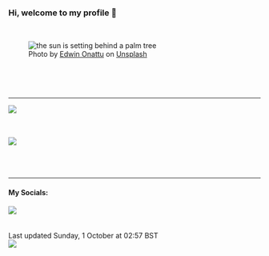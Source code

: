 <h3>Hi, welcome to my profile 👋</h3>

<br />
<figure>
  <img
    src="https://images.unsplash.com/photo-1623381502759-e290272d2818?crop=entropy&cs=tinysrgb&fit=max&fm=jpg&ixid=M3wyNzQ3MDB8MHwxfHJhbmRvbXx8fHx8fHx8fDE2OTYxMjIwODV8&ixlib=rb-4.0.3&q=80&w=1080&auto=format"
    alt="the sun is setting behind a palm tree" 
  />
  <figcaption>Photo by <a
    href="https://unsplash.com/@eonattu?utm_source=Profile%20readme&utm_medium=referral">Edwin Onattu</a> on <a
    href="https://unsplash.com/?utm_source=Profile%20readme&utm_medium=referral">Unsplash</a></figcaption>
</figure>




  <br /><br /><br />

<hr />
<img
  src="https://github-readme-stats.vercel.app/api?username=shanelucy&show_icons=true&theme=calm"
/>
<br /><br /><br />

<img 
  src="https://github-readme-stats.vercel.app/api/top-langs/?username=shanelucy&theme=calm"
/>
<br /><br /><br /><br />
<hr />
<h4>My Socials:</h4>
<a href="https://uk.linkedin.com/in/shane-lucy-4735b616a">
  <img
    src="https://img.shields.io/badge/linkedin%20-%230077B5.svg?&style=for-the-badge&logo=linkedin&logoColor=white"
  />
</a>
<br /><br /><br />
Last updated Sunday, 1 October at 02:57 BST
<br />
<img
  src="https://github.com/ShaneLucy/ShaneLucy/workflows/README%20build/badge.svg"
/>
